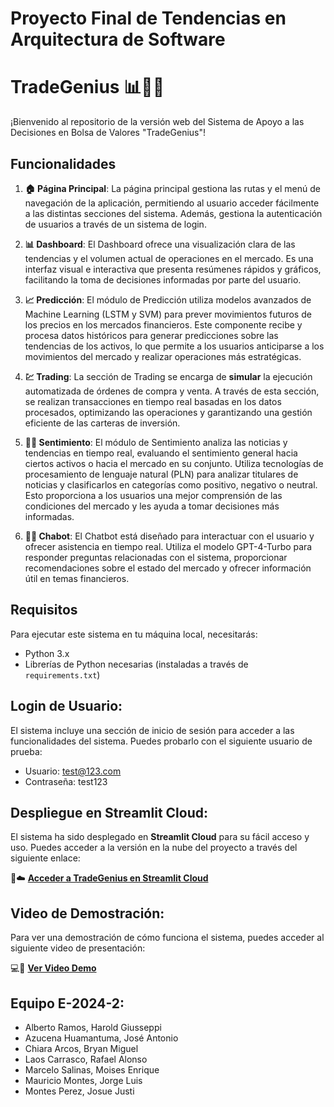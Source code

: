 # Proyecto Final de Tendencias en Arquitectura de Software
# TradeGenius 📊🤖💡

¡Bienvenido al repositorio de la versión web del Sistema de Apoyo a las Decisiones en Bolsa de Valores "TradeGenius"!

## Funcionalidades

1. **🏠 Página Principal**:
   La página principal gestiona las rutas y el menú de navegación de la aplicación, permitiendo al usuario acceder fácilmente a las distintas secciones del sistema. Además, gestiona la autenticación de usuarios a través de un sistema de login.
   
2. **📊 Dashboard**:
   El Dashboard ofrece una visualización clara de las tendencias y el volumen actual de operaciones en el mercado. Es una interfaz visual e interactiva que presenta resúmenes rápidos y gráficos, facilitando la toma de decisiones informadas por parte del usuario.
   
3. **📈 Predicción**:
   El módulo de Predicción utiliza modelos avanzados de Machine Learning (LSTM y SVM) para prever movimientos futuros de los precios en los mercados financieros. Este componente recibe y procesa datos históricos para generar predicciones sobre las tendencias de los activos, lo que permite a los usuarios anticiparse a los movimientos del mercado y realizar operaciones más estratégicas.
   
4. **💹 Trading**:
   La sección de Trading se encarga de **simular** la ejecución automatizada de órdenes de compra y venta. A través de esta sección, se realizan transacciones en tiempo real basadas en los datos procesados, optimizando las operaciones y garantizando una gestión eficiente de las carteras de inversión.
   
5. **🧠💬 Sentimiento**:
   El módulo de Sentimiento analiza las noticias y tendencias en tiempo real, evaluando el sentimiento general hacia ciertos activos o hacia el mercado en su conjunto. Utiliza tecnologías de procesamiento de lenguaje natural (PLN) para analizar titulares de noticias y clasificarlos en categorías como positivo, negativo o neutral. Esto proporciona a los usuarios una mejor comprensión de las condiciones del mercado y les ayuda a tomar decisiones más informadas.
  
6. **🤖💬 Chabot**:
   El Chatbot está diseñado para interactuar con el usuario y ofrecer asistencia en tiempo real. Utiliza el modelo GPT-4-Turbo para responder preguntas relacionadas con el sistema, proporcionar recomendaciones sobre el estado del mercado y ofrecer información útil en temas financieros.

## Requisitos

Para ejecutar este sistema en tu máquina local, necesitarás:
- Python 3.x
- Librerías de Python necesarias (instaladas a través de `requirements.txt`)

## Login de Usuario:

El sistema incluye una sección de inicio de sesión para acceder a las funcionalidades del sistema. Puedes probarlo con el siguiente usuario de prueba:
- Usuario: test@123.com
- Contraseña: test123

## Despliegue en Streamlit Cloud:

El sistema ha sido desplegado en **Streamlit Cloud** para su fácil acceso y uso. Puedes acceder a la versión en la nube del proyecto a través del siguiente enlace:

🚀☁️ [**Acceder a TradeGenius en Streamlit Cloud**](https://streamlit.io/)

## Video de Demostración:

Para ver una demostración de cómo funciona el sistema, puedes acceder al siguiente video de presentación:

💻💾 [**Ver Video Demo**](https://www.youtube.com/)

## Equipo E-2024-2:

- Alberto Ramos, Harold Giusseppi
- Azucena Huamantuma, José Antonio
- Chiara Arcos, Bryan Miguel
- Laos Carrasco, Rafael Alonso
- Marcelo Salinas, Moises Enrique
- Mauricio Montes, Jorge Luis
- Montes Perez, Josue Justi
